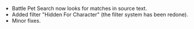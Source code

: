 * Battle Pet Search now looks for matches in source text.
* Added filter "Hidden For Character" (the filter system has been redone).
* Minor fixes.